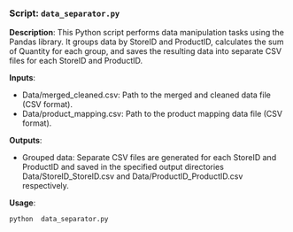 ### Script:   `data_separator.py`

**Description**: This Python script performs data manipulation tasks using the Pandas library. It groups data by StoreID and ProductID, calculates the sum of Quantity for each group, and saves the resulting data into separate CSV files for each StoreID and ProductID.

**Inputs**:

- Data/merged_cleaned.csv: Path to the merged and cleaned data file (CSV format).
- Data/product_mapping.csv: Path to the product mapping data file (CSV format).

**Outputs**: 

- Grouped data: Separate CSV files are generated for each StoreID and ProductID and saved in the specified output directories Data/StoreID_StoreID.csv and Data/ProductID_ProductID.csv respectively.

**Usage**: 
```bash
python  data_separator.py
```
